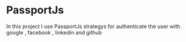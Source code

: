 # PassportJs
In this project I use PassportJs strategys for authenticate the user with google , facebook , linkedin and github
